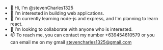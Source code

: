 - 👋 Hi, I’m @stevenCharles1325
- 👀 I’m interested in building web applications.
- 🌱 I’m currently learning node-js and express, and I'm planning to learn react.
- 💞️ I’m looking to collaborate with anyone who is interested.
- 📫 To reach me, you can contact my number +639454610579 or you can email me on my gmail stevencharles1325@gmail.com

<!---
stevenCharles1325/stevenCharles1325 is a ✨ special ✨ repository because its `README.md` (this file) appears on your GitHub profile.
You can click the Preview link to take a look at your changes.
--->
